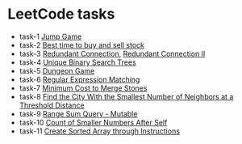# LeetCode tasks
- task-1 [Jump Game](https://leetcode.com/submissions/detail/1378915003/)
- task-2 [Best time to buy and sell stock](https://leetcode.com/submissions/detail/1379988628/)
- task-3 [Redundant Connection](https://leetcode.com/submissions/detail/1397571151/), [Redundant Connection II](https://leetcode.com/submissions/detail/1398144756/)
- task-4 [Unique Binary Search Trees](https://leetcode.com/submissions/detail/1413515421/)
- task-5 [Dungeon Game](https://leetcode.com/submissions/detail/1413765514/)
- task-6 [Regular Expression Matching](https://leetcode.com/accounts/login/?next=/submissions/detail/1434086654/)
- task-7 [Minimum Cost to Merge Stones](https://leetcode.com/accounts/login/?next=/submissions/detail/1434230988/)
- task-8 [Find the City With the Smallest Number of Neighbors at a Threshold Distance](https://leetcode.com/accounts/login/?next=/submissions/detail/1434449280/)
- task-9 [Range Sum Query - Mutable](https://leetcode.com/accounts/login/?next=/submissions/detail/1443420339/)
- task-10 [Count of Smaller Numbers After Self](https://leetcode.com/accounts/login/?next=/submissions/detail/1444953132/)
- task-11 [Create Sorted Array through Instructions](https://leetcode.com/submissions/detail/1456425277/)
